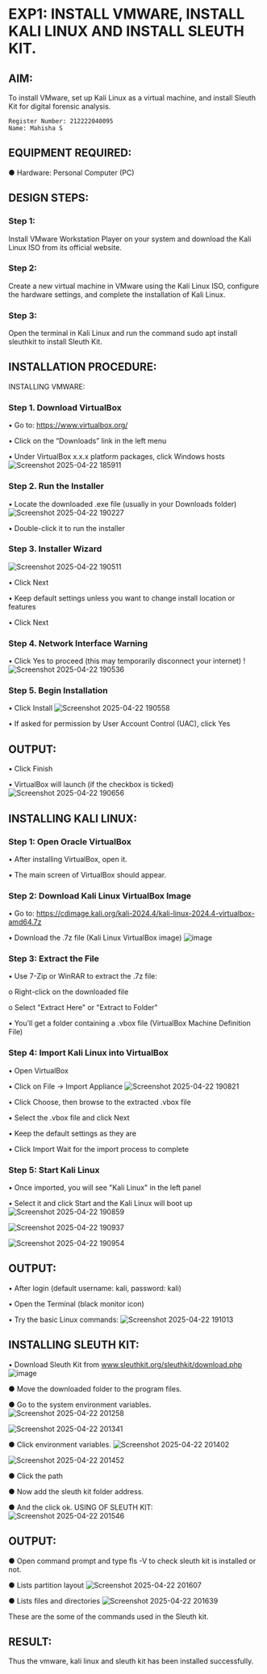 # EXP1: INSTALL VMWARE, INSTALL KALI LINUX AND INSTALL SLEUTH KIT. 
## AIM:

To install VMware, set up Kali Linux as a virtual machine, and install Sleuth Kit for digital forensic analysis.

```
Register Number: 212222040095
Name: Mahisha S
```

## EQUIPMENT REQUIRED:
  ●	Hardware: Personal Computer (PC)


## DESIGN STEPS:

### Step 1:

Install VMware Workstation Player on your system and download the Kali Linux ISO from its official website.

### Step 2:

Create a new virtual machine in VMware using the Kali Linux ISO, configure the hardware settings, and complete the installation of Kali Linux.

### Step 3:

Open the terminal in Kali Linux and run the command sudo apt install sleuthkit to install Sleuth Kit.

## INSTALLATION PROCEDURE:
INSTALLING VMWARE:
### Step 1. Download VirtualBox
  •	Go to: https://www.virtualbox.org/
  
  •	Click on the “Downloads” link in the left menu
  
  •	Under VirtualBox x.x.x platform packages, click Windows hosts
  ![Screenshot 2025-04-22 185911](https://github.com/user-attachments/assets/1bec80de-b48c-4695-8e97-c57e2af3c6c0)


### Step 2. Run the Installer
  •	Locate the downloaded .exe file (usually in your Downloads folder)
  ![Screenshot 2025-04-22 190227](https://github.com/user-attachments/assets/7b508958-3d14-4a39-aba3-d82e7995e196)

  
  •	Double-click it to run the installer
### Step 3. Installer Wizard
![Screenshot 2025-04-22 190511](https://github.com/user-attachments/assets/f386a1f7-9d15-4db6-9c30-73a05d401f61)


  •	Click Next
  
  •	Keep default settings unless you want to change install location or features
  
  •	Click Next
### Step  4. Network Interface Warning
  •	Click Yes to proceed (this may temporarily disconnect your internet)
  !![Screenshot 2025-04-22 190536](https://github.com/user-attachments/assets/85560961-c92b-46f2-ac1c-517451b051ff)


### Step  5. Begin Installation
  •	Click Install
  ![Screenshot 2025-04-22 190558](https://github.com/user-attachments/assets/3c2009d4-1b94-42bb-a202-96574db13916)

  
  •	If asked for permission by User Account Control (UAC), click Yes

## OUTPUT:
  •	Click Finish
  
  •	VirtualBox will launch (if the checkbox is ticked)
  ![Screenshot 2025-04-22 190656](https://github.com/user-attachments/assets/93b8da88-0549-4147-ae37-d5d6ad55b5f6)


## INSTALLING KALI LINUX:
### Step 1: Open Oracle VirtualBox
  •	After installing VirtualBox, open it.
  
  •	The main screen of VirtualBox should appear.
### Step 2: Download Kali Linux VirtualBox Image
  •	Go to:
   https://cdimage.kali.org/kali-2024.4/kali-linux-2024.4-virtualbox-amd64.7z
   
  •	Download the .7z file (Kali Linux VirtualBox image)
  ![image](https://github.com/user-attachments/assets/68c57786-55e8-4e56-a439-2f119a722edb)

  
### Step 3: Extract the File
  •	Use 7-Zip or WinRAR to extract the .7z file:
  
  o	Right-click on the downloaded file
  
  o	Select "Extract Here" or "Extract to Folder"
  
  •	You’ll get a folder containing a .vbox file (VirtualBox Machine Definition File)
### Step 4: Import Kali Linux into VirtualBox
  •	Open VirtualBox
  
  •	Click on File → Import Appliance
  ![Screenshot 2025-04-22 190821](https://github.com/user-attachments/assets/3806cbd6-444f-436c-8e66-61f6fe2f8417)

  
  •	Click Choose, then browse to the extracted .vbox file
  
  •	Select the .vbox file and click Next
  
  •	Keep the default settings as they are
  
  •	Click Import  Wait for the import process to complete
### Step 5: Start Kali Linux
  •	Once imported, you will see "Kali Linux" in the left panel
  
  •	Select it and click Start and the Kali Linux will boot up
  ![Screenshot 2025-04-22 190859](https://github.com/user-attachments/assets/b543e306-5ab1-4dd5-ab6a-92c301550ee9)

  ![Screenshot 2025-04-22 190937](https://github.com/user-attachments/assets/e8630e49-b95f-4df2-a9ab-da74506ce9bd)

  ![Screenshot 2025-04-22 190954](https://github.com/user-attachments/assets/b46f063d-a3b4-4a10-8a1c-958c9a4b3c53)

  
## OUTPUT:
  •	After login (default username: kali, password: kali)
  
  •	Open the Terminal (black monitor icon)
  
  •	Try the basic Linux commands:
  ![Screenshot 2025-04-22 191013](https://github.com/user-attachments/assets/78f60758-825e-4ce3-b890-f25623a2c27c)

  
## INSTALLING SLEUTH KIT:
  •	Download Sleuth Kit from www.sleuthkit.org/sleuthkit/download.php
  ![image](https://github.com/user-attachments/assets/9355a68d-e06d-4642-971b-8cda41f6229e)
  
  ●	Move the downloaded folder to the program files.
  
  ●	Go to the system environment variables.
  ![Screenshot 2025-04-22 201258](https://github.com/user-attachments/assets/9c1e7495-36c2-4fd0-8944-3b7435f69391)

  ![Screenshot 2025-04-22 201341](https://github.com/user-attachments/assets/965d4ea2-2640-451c-98e9-6b7d5293b261)

  
  ● Click environment variables.
  ![Screenshot 2025-04-22 201402](https://github.com/user-attachments/assets/28cf0049-90c1-4e13-8a88-0b9a7ca8390b)

  ![Screenshot 2025-04-22 201452](https://github.com/user-attachments/assets/af5d68c6-fd6a-4799-ad77-810944b3a2ec)

  
  ●	Click the path
  
  ●	Now add the sleuth kit folder address.
  
  ●	And the click ok. USING OF SLEUTH KIT:
  ![Screenshot 2025-04-22 201546](https://github.com/user-attachments/assets/482f4809-1677-42ec-8cf2-34e48af83e20)

  
## OUTPUT:
  ● Open command prompt and type fls -V to check sleuth kit is installed or not.
  
  ●	Lists partition layout
  ![Screenshot 2025-04-22 201607](https://github.com/user-attachments/assets/aec6b61a-df7a-4f53-bb29-1c6e2fa7dc02)

  
  ●	Lists files and directories
  ![Screenshot 2025-04-22 201639](https://github.com/user-attachments/assets/9b53b1a3-3891-485b-b495-9f2f7bbe8f41)


These are the some of the commands used in the Sleuth kit.

## RESULT:
Thus the vmware, kali linux and sleuth kit has been installed successfully.

